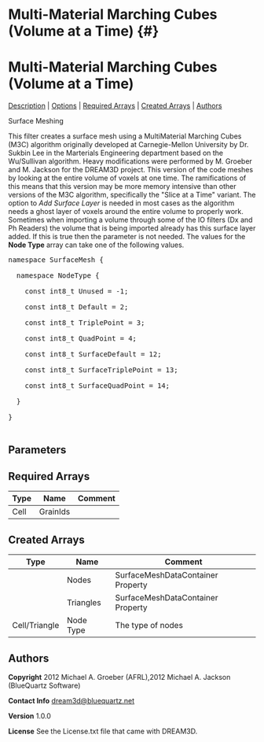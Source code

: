 
Multi-Material Marching Cubes (Volume at a Time) {#}
======
<h1 class="pHeading1">Multi-Material Marching Cubes (Volume at a Time)</h1>
<p class="pCellBody">
<a href="../Surface_MeshingFilters/MMCSurfaceMeshingFilter.html#wp2">Description</a>
| <a href="../Surface_MeshingFilters/MMCSurfaceMeshingFilter.html#wp3">Options</a>
| <a href="../Surface_MeshingFilters/MMCSurfaceMeshingFilter.html#wp4">Required Arrays</a>
| <a href="../Surface_MeshingFilters/MMCSurfaceMeshingFilter.html#wp5">Created Arrays</a>
| <a href="../Surface_MeshingFilters/MMCSurfaceMeshingFilter.html#wp1">Authors</a> 

Surface Meshing

This filter creates a surface mesh using a MultiMaterial Marching Cubes (M3C) algorithm originally
 developed at Carnegie-Mellon University by Dr. Sukbin Lee in the Marterials Engineering
 department based on the Wu/Sullivan algorithm. Heavy modifications were performed by
 M. Groeber and M. Jackson for the DREAM3D project.
This version of the code meshes by looking at the entire volume of voxels at one time. The ramifications
 of this means that this version may be more memory intensive than other versions of the M3C algorithm, specifically
 the "Slice at a Time" variant. The option to _Add Surface Layer_ is needed
 in most cases as the algorithm needs a ghost layer of voxels around the entire volume
 to properly work. Sometimes when importing a volume through some of the IO filters (Dx and Ph Readers)
 the volume that is being imported already has this surface layer added. If this
 is true then the parameter is not needed.
The values for the __Node Type__ array can take one of the following values.
<pre>
namespace SurfaceMesh {<br/>
  namespace NodeType {<br/>
    const int8_t Unused = -1;<br/>
    const int8_t Default = 2;<br/>
    const int8_t TriplePoint = 3;<br/>
    const int8_t QuadPoint = 4;<br/>
    const int8_t SurfaceDefault = 12;<br/>
    const int8_t SurfaceTriplePoint = 13;<br/>
    const int8_t SurfaceQuadPoint = 14;<br/>
  }<br/>
}<br/>
</pre>

## Parameters ##

## Required Arrays ##

| Type | Name | Comment |
|------|------|---------|
| Cell | GrainIds |  |

## Created Arrays ##

| Type | Name | Comment |
|------|------|---------|
|  | Nodes | SurfaceMeshDataContainer Property |
|  | Triangles | SurfaceMeshDataContainer Property |
| Cell/Triangle | Node Type | The type of nodes |

## Authors ##

**Copyright** 2012 Michael A. Groeber (AFRL),2012 Michael A. Jackson (BlueQuartz Software)

**Contact Info** dream3d@bluequartz.net

**Version** 1.0.0

**License**  See the License.txt file that came with DREAM3D.



